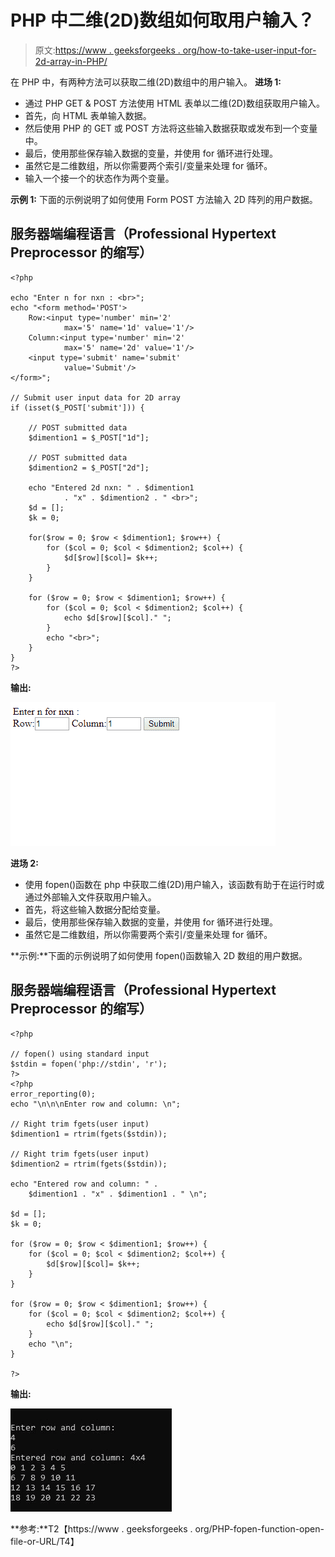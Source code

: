 # PHP 中二维(2D)数组如何取用户输入？

> 原文:[https://www . geeksforgeeks . org/how-to-take-user-input-for-2d-array-in-PHP/](https://www.geeksforgeeks.org/how-to-take-user-input-for-two-dimensional-2d-array-in-php/)

在 PHP 中，有两种方法可以获取二维(2D)数组中的用户输入。
**进场 1:**

*   通过 PHP GET & POST 方法使用 HTML 表单以二维(2D)数组获取用户输入。
*   首先，向 HTML 表单输入数据。
*   然后使用 PHP 的 GET 或 POST 方法将这些输入数据获取或发布到一个变量中。
*   最后，使用那些保存输入数据的变量，并使用 for 循环进行处理。
*   虽然它是二维数组，所以你需要两个索引/变量来处理 for 循环。
*   输入一个接一个的状态作为两个变量。

**示例 1:** 下面的示例说明了如何使用 Form POST 方法输入 2D 阵列的用户数据。

## 服务器端编程语言（Professional Hypertext Preprocessor 的缩写）

```
<?php

echo "Enter n for nxn : <br>";
echo "<form method='POST'>
    Row:<input type='number' min='2'
            max='5' name='1d' value='1'/>
    Column:<input type='number' min='2'
            max='5' name='2d' value='1'/>
    <input type='submit' name='submit'
            value='Submit'/>
</form>";

// Submit user input data for 2D array
if (isset($_POST['submit'])) {

    // POST submitted data
    $dimention1 = $_POST["1d"];

    // POST submitted data
    $dimention2 = $_POST["2d"];

    echo "Entered 2d nxn: " . $dimention1
            . "x" . $dimention2 . " <br>";
    $d = [];
    $k = 0;

    for($row = 0; $row < $dimention1; $row++) {
        for ($col = 0; $col < $dimention2; $col++) {
            $d[$row][$col]= $k++;
        }
    }

    for ($row = 0; $row < $dimention1; $row++) {
        for ($col = 0; $col < $dimention2; $col++) {
            echo $d[$row][$col]." ";
        }
        echo "<br>";
    }
}
?>
```

**输出:**

![](img/743cc3cf54a236d1a3d20264f1870b24.png)

**进场 2:**

*   使用 fopen()函数在 php 中获取二维(2D)用户输入，该函数有助于在运行时或通过外部输入文件获取用户输入。
*   首先，将这些输入数据分配给变量。
*   最后，使用那些保存输入数据的变量，并使用 for 循环进行处理。
*   虽然它是二维数组，所以你需要两个索引/变量来处理 for 循环。

**示例:**下面的示例说明了如何使用 fopen()函数输入 2D 数组的用户数据。

## 服务器端编程语言（Professional Hypertext Preprocessor 的缩写）

```
<?php

// fopen() using standard input
$stdin = fopen('php://stdin', 'r');
?>
<?php
error_reporting(0);
echo "\n\n\nEnter row and column: \n";

// Right trim fgets(user input)
$dimention1 = rtrim(fgets($stdin));

// Right trim fgets(user input)
$dimention2 = rtrim(fgets($stdin));

echo "Entered row and column: " .
    $dimention1 . "x" . $dimention1 . " \n";

$d = [];
$k = 0;

for ($row = 0; $row < $dimention1; $row++) {
    for ($col = 0; $col < $dimention2; $col++) {
        $d[$row][$col]= $k++;
    }
}

for ($row = 0; $row < $dimention1; $row++) {
    for ($col = 0; $col < $dimention2; $col++) {
        echo $d[$row][$col]." ";
    }
    echo "\n";
}

?>
```

**输出:**

![](img/d7ae4538c1ca2ce7b6e8dbc1f9a2274c.png)

**参考:**T2【https://www . geeksforgeeks . org/PHP-fopen-function-open-file-or-URL/T4】